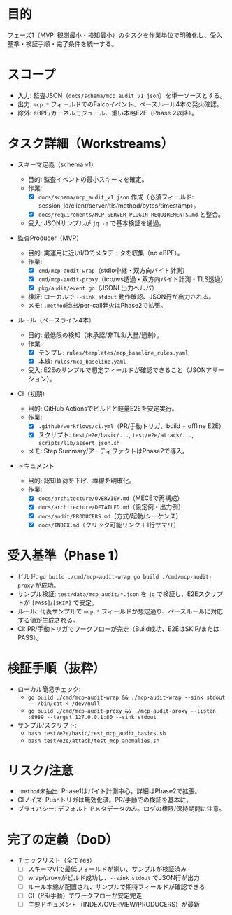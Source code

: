 # 目的

フェーズ1（MVP: 観測最小・検知最小）のタスクを作業単位で明確化し、受入基準・検証手順・完了条件を統一する。

# スコープ

- 入力: 監査JSON（`docs/schema/mcp_audit_v1.json`）を単一ソースとする。
- 出力: `mcp.*` フィールドでのFalcoイベント、ベースルール4本の発火確認。
- 除外: eBPF/カーネルモジュール、重い本格E2E（Phase 2以降）。

# タスク詳細（Workstreams）

- スキーマ定義（schema v1）
  - 目的: 監査イベントの最小スキーマを確定。
  - 作業:
    - [x] `docs/schema/mcp_audit_v1.json` 作成（必須フィールド: session_id/client/server/tls/method/bytes/timestamp）。
    - [x] `docs/requirements/MCP_SERVER_PLUGIN_REQUIREMENTS.md` と整合。
  - 受入: JSONサンプルが `jq -e` で基本検証を通過。

- 監査Producer（MVP）
  - 目的: 実運用に近いI/Oでメタデータを収集（no eBPF）。
  - 作業:
    - [x] `cmd/mcp-audit-wrap`（stdio中継・双方向バイト計測）
    - [x] `cmd/mcp-audit-proxy`（tcp/ws透過・双方向バイト計測・TLS透過）
    - [x] `pkg/audit/event.go`（JSONL出力ヘルパ）
  - 検証: ローカルで `--sink stdout` 動作確認、JSON行が出力される。
  - メモ: `.method`抽出/per-call発火はPhase2で拡張。

- ルール（ベースライン4本）
  - 目的: 最低限の検知（未承認/非TLS/大量/過剰）。
  - 作業:
    - [x] テンプレ: `rules/templates/mcp_baseline_rules.yaml`
    - [x] 本線: `rules/mcp_baseline.yaml`
  - 受入: E2Eのサンプルで想定フィールドが確認できること（JSONアサーション）。

- CI（初期）
  - 目的: GitHub Actionsでビルドと軽量E2Eを安定実行。
  - 作業:
    - [x] `.github/workflows/ci.yml`（PR/手動トリガ、build + offline E2E）
    - [x] スクリプト: `test/e2e/basic/...`, `test/e2e/attack/...`, `scripts/lib/assert_json.sh`
  - メモ: Step Summary/アーティファクトはPhase2で導入。

- ドキュメント
  - 目的: 認知負荷を下げ、導線を明確化。
  - 作業:
    - [x] `docs/architecture/OVERVIEW.md`（MECEで再構成）
    - [x] `docs/architecture/DETAILED.md`（設定例・出力例）
    - [x] `docs/audit/PRODUCERS.md`（方式/起動/シーケンス）
    - [x] `docs/INDEX.md`（クリック可能リンク＋1行サマリ）

# 受入基準（Phase 1）

- ビルド: `go build ./cmd/mcp-audit-wrap`, `go build ./cmd/mcp-audit-proxy` が成功。
- サンプル検証: `test/data/mcp_audit/*.json` を `jq` で検証し、E2Eスクリプトが `[PASS]`/`[SKIP]` で安定。
- ルール: 代表サンプルで `mcp.*` フィールドが想定通り、ベースルールに対応する値が生成される。
- CI: PR/手動トリガでワークフローが完走（Build成功、E2EはSKIP/またはPASS）。

# 検証手順（抜粋）

- ローカル簡易チェック:
  - `go build ./cmd/mcp-audit-wrap && ./mcp-audit-wrap --sink stdout -- /bin/cat < /dev/null`
  - `go build ./cmd/mcp-audit-proxy && ./mcp-audit-proxy --listen :8989 --target 127.0.0.1:80 --sink stdout`
- サンプル/スクリプト:
  - `bash test/e2e/basic/test_mcp_audit_basics.sh`
  - `bash test/e2e/attack/test_mcp_anomalies.sh`

# リスク/注意

- `.method`未抽出: Phase1はバイト計測中心。詳細はPhase2で拡張。
- CIノイズ: Pushトリガは無効化済。PR/手動での検証を基本に。
- プライバシー: デフォルトでメタデータのみ。ログの権限/保持期間に注意。

# 完了の定義（DoD）

- チェックリスト（全てYes）
  - [ ] スキーマv1で最低フィールドが揃い、サンプルが検証済み
  - [ ] wrap/proxyがビルド成功し、`--sink stdout` でJSON行が出力
  - [ ] ルール本線が配置され、サンプルで期待フィールドが確認できる
  - [ ] CI（PR/手動）でワークフローが安定完走
  - [ ] 主要ドキュメント（INDEX/OVERVIEW/PRODUCERS）が最新
